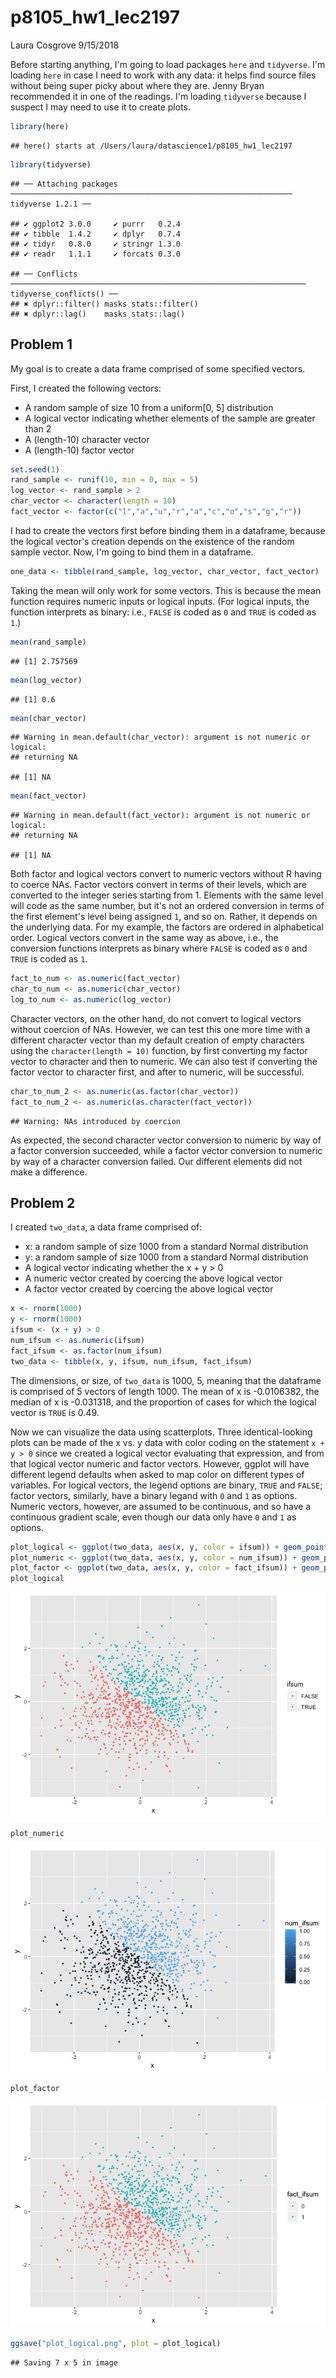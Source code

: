p8105\_hw1\_lec2197
================
Laura Cosgrove
9/15/2018

Before starting anything, I'm going to load packages `here` and `tidyverse`. I'm loading `here` in case I need to work with any data: it helps find source files without being super picky about where they are. Jenny Bryan recommended it in one of the readings. I'm loading `tidyverse` because I suspect I may need to use it to create plots.

``` r
library(here)
```

    ## here() starts at /Users/laura/datascience1/p8105_hw1_lec2197

``` r
library(tidyverse)
```

    ## ── Attaching packages ─────────────────────────────────────────────────────────────── tidyverse 1.2.1 ──

    ## ✔ ggplot2 3.0.0     ✔ purrr   0.2.4
    ## ✔ tibble  1.4.2     ✔ dplyr   0.7.4
    ## ✔ tidyr   0.8.0     ✔ stringr 1.3.0
    ## ✔ readr   1.1.1     ✔ forcats 0.3.0

    ## ── Conflicts ────────────────────────────────────────────────────────────────── tidyverse_conflicts() ──
    ## ✖ dplyr::filter() masks stats::filter()
    ## ✖ dplyr::lag()    masks stats::lag()

Problem 1
---------

My goal is to create a data frame comprised of some specified vectors.

First, I created the following vectors:

-   A random sample of size 10 from a uniform\[0, 5\] distribution
-   A logical vector indicating whether elements of the sample are greater than 2
-   A (length-10) character vector
-   A (length-10) factor vector

``` r
set.seed(1)
rand_sample <- runif(10, min = 0, max = 5)
log_vector <- rand_sample > 2
char_vector <- character(length = 10)
fact_vector <- factor(c("l","a","u","r","a","c","o","s","g","r"))
```

I had to create the vectors first before binding them in a dataframe, because the logical vector's creation depends on the existence of the random sample vector. Now, I'm going to bind them in a dataframe.

``` r
one_data <- tibble(rand_sample, log_vector, char_vector, fact_vector)
```

Taking the mean will only work for some vectors. This is because the mean function requires numeric inputs or logical inputs. (For logical inputs, the function interprets as binary: i.e., `FALSE` is coded as `0` and `TRUE` is coded as `1`.)

``` r
mean(rand_sample)
```

    ## [1] 2.757569

``` r
mean(log_vector)
```

    ## [1] 0.6

``` r
mean(char_vector)
```

    ## Warning in mean.default(char_vector): argument is not numeric or logical:
    ## returning NA

    ## [1] NA

``` r
mean(fact_vector)
```

    ## Warning in mean.default(fact_vector): argument is not numeric or logical:
    ## returning NA

    ## [1] NA

Both factor and logical vectors convert to numeric vectors without R having to coerce NAs. Factor vectors convert in terms of their levels, which are converted to the integer series starting from 1. Elements with the same level will code as the same number, but it's not an ordered conversion in terms of the first element's level being assigned `1`, and so on. Rather, it depends on the underlying data. For my example, the factors are ordered in alphabetical order. Logical vectors convert in the same way as above, i.e., the conversion functions interprets as binary where `FALSE` is coded as `0` and `TRUE` is coded as `1`.

``` r
fact_to_num <- as.numeric(fact_vector)
char_to_num <- as.numeric(char_vector)
log_to_num <- as.numeric(log_vector)
```

Character vectors, on the other hand, do not convert to logical vectors without coercion of NAs. However, we can test this one more time with a different character vector than my default creation of empty characters using the `character(length = 10)` function, by first converting my factor vector to character and then to numeric. We can also test if converting the factor vector to character first, and after to numeric, will be successful.

``` r
char_to_num_2 <- as.numeric(as.factor(char_vector))
fact_to_num_2 <- as.numeric(as.character(fact_vector))
```

    ## Warning: NAs introduced by coercion

As expected, the second character vector conversion to numeric by way of a factor conversion succeeded, while a factor vector conversion to numeric by way of a character conversion failed. Our different elements did not make a difference.

Problem 2
---------

I created `two_data`, a data frame comprised of:

-   x: a random sample of size 1000 from a standard Normal distribution
-   y: a random sample of size 1000 from a standard Normal distribution
-   A logical vector indicating whether the x + y &gt; 0
-   A numeric vector created by coercing the above logical vector
-   A factor vector created by coercing the above logical vector

``` r
x <- rnorm(1000)
y <- rnorm(1000)
ifsum <- (x + y) > 0
num_ifsum <- as.numeric(ifsum)
fact_ifsum <- as.factor(num_ifsum)
two_data <- tibble(x, y, ifsum, num_ifsum, fact_ifsum)
```

The dimensions, or size, of `two_data` is 1000, 5, meaning that the dataframe is comprised of 5 vectors of length 1000. The mean of x is -0.0106382, the median of x is -0.031318, and the proportion of cases for which the logical vector is `TRUE` is 0.49.

Now we can visualize the data using scatterplots. Three identical-looking plots can be made of the x vs. y data with color coding on the statement `x + y > 0` since we created a logical vector evaluating that expression, and from that logical vector numeric and factor vectors. However, ggplot will have different legend defaults when asked to map color on different types of variables. For logical vectors, the legend options are binary, `TRUE` and `FALSE`; factor vectors, similarly, have a binary legand with `0` and `1` as options. Numeric vectors, however, are assumed to be continuous, and so have a continuous gradient scale, even though our data only have `0` and `1` as options.

``` r
plot_logical <- ggplot(two_data, aes(x, y, color = ifsum)) + geom_point(size = 0.5)
plot_numeric <- ggplot(two_data, aes(x, y, color = num_ifsum)) + geom_point(size = 0.5)
plot_factor <- ggplot(two_data, aes(x, y, color = fact_ifsum)) + geom_point(size = 0.5)
plot_logical
```

![](p8105_hw1_lec2197_files/figure-markdown_github/create%20scatterplots-1.png)

``` r
plot_numeric
```

![](p8105_hw1_lec2197_files/figure-markdown_github/create%20scatterplots-2.png)

``` r
plot_factor
```

![](p8105_hw1_lec2197_files/figure-markdown_github/create%20scatterplots-3.png)

``` r
ggsave("plot_logical.png", plot = plot_logical)
```

    ## Saving 7 x 5 in image
